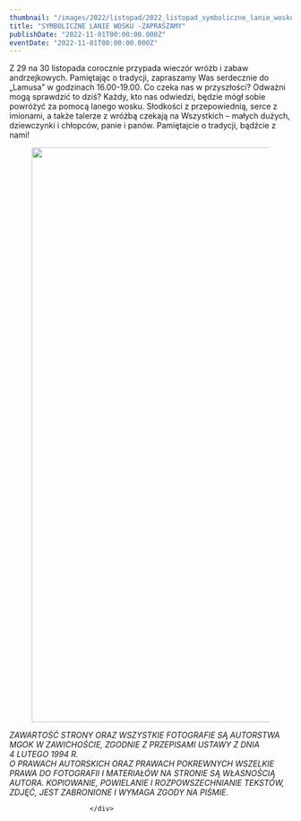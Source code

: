 ```yaml
---
thumbnail: "/images/2022/listopad/2022_listopad_symboliczne_lanie_wosku_zapraszamy_2022_11_symboliczne_lanie_wosku_zapraszamy_pla1-710x1024.jpg"
title: "SYMBOLICZNE LANIE WOSKU -ZAPRASZAMY"
publishDate: "2022-11-01T00:00:00.000Z"
eventDate: "2022-11-01T00:00:00.000Z"
---
```


<div class="entry-content">
							
							
<p>Z 29 na 30 listopada corocznie przypada wieczór wróżb i zabaw andrzejkowych. Pamiętając o tradycji, zapraszamy Was serdecznie do „Lamusa” w godzinach 16.00-19.00. Co czeka nas w przyszłości? Odważni mogą sprawdzić to dziś? Każdy, kto nas odwiedzi, będzie mógł sobie powróżyć za pomocą lanego wosku. Słodkości z przepowiednią, serce z imionami, a także talerze z wróżbą czekają na Wszystkich – małych dużych, dziewczynki i chłopców, panie i panów. Pamiętajcie o tradycji, bądźcie z nami!</p>



<figure class="wp-block-image size-large"><a href="http://mgok-zawichost.pl/wp-content/uploads/2022/12/pla1.jpg"><img fetchpriority="high" decoding="async" width="710" height="1024" src="/images/2022/listopad/2022_listopad_symboliczne_lanie_wosku_zapraszamy_2022_11_symboliczne_lanie_wosku_zapraszamy_pla1-710x1024.jpg" alt="" class="wp-image-9069" srcset="/images/2022/listopad/2022_listopad_symboliczne_lanie_wosku_zapraszamy_2022_11_symboliczne_lanie_wosku_zapraszamy_pla1-710x1024.jpg 710w, /images/2022/listopad/pla1-208x300.jpg 208w, /images/2022/listopad/pla1-768x1107.jpg 768w, /images/2022/listopad/pla1.jpg 800w" sizes="(max-width: 710px) 100vw, 710px"></a></figure>



<p><em>ZAWARTOŚĆ STRONY ORAZ WSZYSTKIE FOTOGRAFIE SĄ AUTORSTWA MGOK W ZAWICHOŚCIE, ZGODNIE Z PRZEPISAMI USTAWY Z DNIA&nbsp;</em><br><em>4 LUTEGO 1994 R.<br>O PRAWACH AUTORSKICH ORAZ PRAWACH POKREWNYCH WSZELKIE PRAWA DO FOTOGRAFII I MATERIAŁÓW NA STRONIE SĄ WŁASNOŚCIĄ AUTORA. KOPIOWANIE, POWIELANIE I ROZPOWSZECHNIANIE TEKSTÓW, ZDJĘĆ, JEST ZABRONIONE I WYMAGA ZGODY NA PIŚMIE</em>.</p>
						
						</div>
